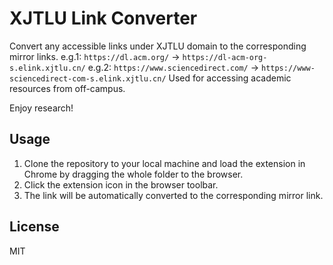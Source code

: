 # XJTLU Link Converter

Convert any accessible links under XJTLU domain to the corresponding mirror links.
e.g.1: `https://dl.acm.org/` -> `https://dl-acm-org-s.elink.xjtlu.cn/`
e.g.2: `https://www.sciencedirect.com/` -> `https://www-sciencedirect-com-s.elink.xjtlu.cn/`
Used for accessing academic resources from off-campus.

Enjoy research!

## Usage

<!-- 1. Install the extension in Chrome or Firefox by dragging the `xjtlu-link-converter.crx` file to the browser. -->
<!-- 1. Download the extension from the [release page](URL_ADDRESS). -->
1. Clone the repository to your local machine and load the extension in Chrome by dragging the whole folder to the browser.
2. Click the extension icon in the browser toolbar.
3. The link will be automatically converted to the corresponding mirror link.

## License

MIT